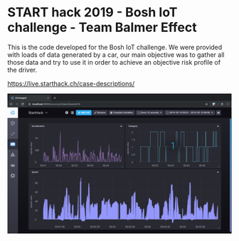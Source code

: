 # START hack 2019 - Bosh IoT challenge - Team Balmer Effect

This is the code developed for the Bosh IoT challenge. 
We were provided with loads of data generated by a car,
our main objective was to gather all those data and try to use 
it in order to achieve an objective risk profile of the driver.

https://live.starthack.ch/case-descriptions/

![](dashboard.png)
